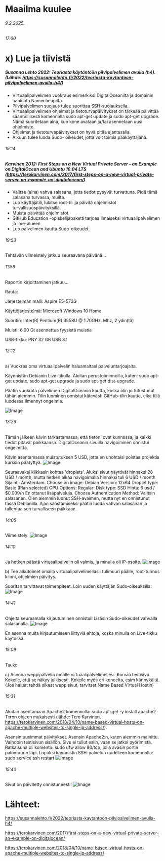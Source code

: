 Maailma kuulee
===
###### 9.2.2025.

###### 17:00

x) Lue ja tiivistä
===
##### Susanna Lehto 2022: Teoriasta käytäntöön pilvipalvelimen avulla (h4). (Lähde: https://susannalehto.fi/2022/teoriasta-kaytantoon-pilvipalvelimen-avulla-h4/)
- Virtuaalipalvelimen vuokraus esimerkiksi DigitalOceanilta ja domainin hankinta Namecheapilta.
- Pilvipalvelimen suojaus tulee suorittaa SSH-suojauksella.
- Virtuaalipalvelimen ohjelmat ja tietoturvapäivitykset on tärkeää päivittää säännöllisesti komennolla sudo apt-get update ja sudo apt-get upgrade. Nämä suoritetaan aina, kun kone avataan ja/tai asennetaan uusi ohjelmisto.
- Ohjelmat ja tietoturvapäivitykset on hyvä pitää ajantasalla.
- Alkuun tulee luoda Sudo- oikeudet, jotta voit toimia pääkäyttäjänä.

###### 19:14
  
##### Karvinen 2012: First Steps on a New Virtual Private Server – an Example on DigitalOcean and Ubuntu 16.04 LTS (https://terokarvinen.com/2017/first-steps-on-a-new-virtual-private-server-an-example-on-digitalocean/)

- Valitse (aina) vahva salasana, jotta tiedot pysyvät turvattuna. Pidä tämä salasana turvassa, muilta.
- Luo käyttäjätili, lukitse root-tili ja päivitä ohjelmistot turvallisuuspäivityksillä.
- Muista päivittää ohjelmistot. 
- GitHub Education -opiskelijapaketti tarjoaa ilmaiseksi virtuaalipalvelimen ja .me-alueen
- Luo palvelimen kautta Sudo-oikeudet.



###### 19:53

Tehtävän viimeistely jatkuu seuraavana päivänä...

###### 11:58 

Raportin kirjoittaminen jatkuu...

Rauta:

Järjestelmän malli: Aspire E5-573G

Käyttöjärjestelmä: Microsoft Windows 10 Home

Suoritin: Inter(R) Pentium(R) 3558U @ 1.70GHz. Mhz, 2 ydin(tä)

Muisti: 6.00 Gt asennettua fyysistä muistia

USB-tikku: PNY 32 GB USB 3.1

###### 12:12 

a) Vuokraa oma virtuaalipalvelin haluamaltasi palveluntarjoajalta.

Käynnistän Debianin Live-tikulla. Aloitan perustoiminnoilla, kuten: sudo apt-get update, sudo apt-get upgrade ja sudo apt-get dist-upgrade.

Päätin vuokrata palvelimen DigitalOceanin kautta, koska olin jo tutustunut tähän aiemmin. Tilin luominen onnistui kätevästi GitHub-tilin kautta, eikä tiliä luodessa ilmennyt ongelmia. 

![Image](https://github.com/user-attachments/assets/04fb0df0-b0ae-4165-aacf-f2aecf0107bb) 

###### 13:26 

Tämän jälkeen kävin tarkastamassa, että tietoni ovat kunnossa, ja kaikki tiedot pitävät paikkaansa. DigitalOceanin sivuilla navigoiminen onnistui ongelmitta.

Kävin asentamassa muistutuksen 5 USD, jotta en unohtaisi poistaa projektia kurssin päätyttyä.
![Image](https://github.com/user-attachments/assets/c20a1e55-d543-4390-9494-f05d3aa6dde8)

Seuraavaksi klikkasin kohtaa 'droplets'. Aluksi sivut näyttivät hinnaksi 28 USD / month, mutta hetken aikaa navigoimalla hinnaksi tuli 6 USD / month.
Sijainti: Amsterdam.
Choose an image: Debian
Version: 12x64
Droplet type: Basic (Plan selected)
CPU Options: Regular: Disk type: SSD
Hinta: 6 usd / $0.009/h
En ottanut lisäpalveluja. 
Choose Authentication Method: Valitsin salasanan. Olen aiemmin luonut SSH-avaimen, mutta nyt en onnistunut tässä Debianilla. Ajan säästämiseksi päätin luoda vahvan salasanan ja tallentaa sen turvalliseen paikkaan.

###### 14:05 

Viimeistely: 
![Image](https://github.com/user-attachments/assets/ca2edc15-af64-43f6-b1ca-8dbd2399dac1)

###### 14:10 

Ja hetken päästä virtuaalipalvelin oli valmis, ja minulla oli IP-osoite.
![Image](https://github.com/user-attachments/assets/a1d23a08-0971-4554-9778-bd14f314f069)


b) Tee alkutoimet omalla virtuaalipalvelimellasi: tulimuuri päälle, root-tunnus kiinni, ohjelmien päivitys.

Suoritan tarvittavat toimenpiteet. Loin uuden käyttäjän Sudo-oikeuksilla:
![Image](https://github.com/user-attachments/assets/ba9689e2-598d-4dc8-8cb0-434315377783)

###### 14:41

Ohjeita seuraamalla kirjautuminen onnistui! Lisäsin Sudo-oikeudet vahvalla salasanalla.
![Image](https://github.com/user-attachments/assets/4bf02401-23e5-4283-9bcf-073d6229c2c7)

En asenna muita kirjautumiseen liittyviä ehtoja, koska minulla on Live-tikku käytössä.

###### 15:09 
Tauko

c) Asenna weppipalvelin omalle virtuaalipalvelimellesi. Korvaa testisivu. Kokeile, että se näkyy julkisesti. Kokeile myös eri koneelta, esim kännykältä. 
(Jos haluat tehdä oikeat weppisivut, tarvitset Name Based Virtual Hostin)
###### 15:31

Aloitan asentamaan Apache2 komennolla: sudo apt-get -y install apache2 Teron ohjeen mukaisesti (lähde: Tero Karvinen, https://terokarvinen.com/2018/04/10/name-based-virtual-hosts-on-apache-multiple-websites-to-single-ip-address/).

Asensin uusimmat päivitykset.
Asensin Apache2:n, kuten aiemmin mainittu.
Vaihdoin testisivun sisällön.
Sivu ei tullut esiin, vaan se jatkoi pyörimistä. Ratkaisuna oli komento: sudo ufw allow 80/tcp, jolla avasin portin palomuurin läpi.
Lopuksi käynnistin SSH-palvelun uudelleen komennolla: sudo service ssh restart
  ![Image](https://github.com/user-attachments/assets/c5296712-89b9-4697-be5f-ae7cf4d6525a)

###### 15:40 

Sivut on päivitetty onnistuneesti!
![Image](https://github.com/user-attachments/assets/b4046a85-de36-4e6d-88d7-495e32ae835a)




Lähteet:
===
https://susannalehto.fi/2022/teoriasta-kaytantoon-pilvipalvelimen-avulla-h4/ 

https://terokarvinen.com/2017/first-steps-on-a-new-virtual-private-server-an-example-on-digitalocean/

https://terokarvinen.com/2018/04/10/name-based-virtual-hosts-on-apache-multiple-websites-to-single-ip-address/
